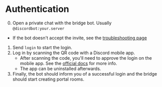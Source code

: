 # Authentication
0. Open a private chat with the bridge bot. Usually `@discordbot:your.server`
  * If the bot doesn't accept the invite, see the [troubleshooting page](../../general/troubleshooting.md)
1. Send `login` to start the login.
2. Log in by scanning the QR code with a Discord mobile app.
   * After scanning the code, you'll need to approve the login on the mobile app.
     See the [official docs] for more info.
   * The app can be uninstalled afterwards.
3. Finally, the bot should inform you of a successful login and the bridge
   should start creating portal rooms.

[official docs]: https://support.discord.com/hc/en-us/articles/360039213771-QR-Code-Login-FAQ
